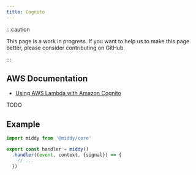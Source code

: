 ```yaml
---
title: Cognito
---
```


:::caution

This page is a work in progress. If you want to help us to make this page better, please consider contributing on GitHub.

:::

## AWS Documentation
- [Using AWS Lambda with Amazon Cognito](https://docs.aws.amazon.com/lambda/latest/dg/services-cognito.html)

TODO

## Example
```javascript
import middy from '@middy/core'

export const handler = middy()
  .handler((event, context, {signal}) => {
    // ...
  })
```
